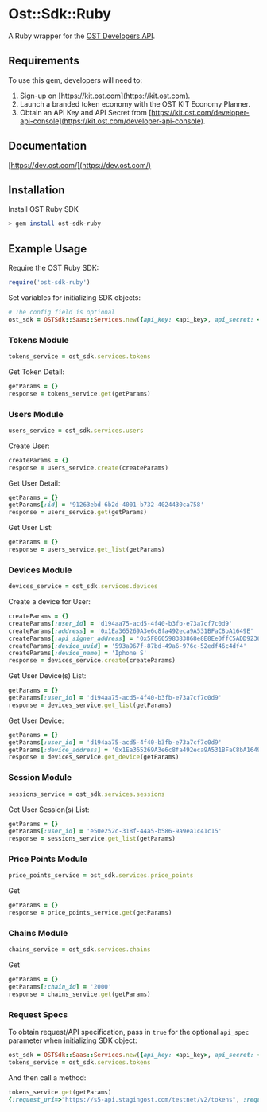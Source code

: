 # Ost::Sdk::Ruby

A Ruby wrapper for the [OST Developers API](https://dev.ost.com/).

## Requirements

To use this gem, developers will need to:
1. Sign-up on [https://kit.ost.com](https://kit.ost.com).
2. Launch a branded token economy with the OST KIT Economy Planner.
3. Obtain an API Key and API Secret from [https://kit.ost.com/developer-api-console](https://kit.ost.com/developer-api-console).

## Documentation

[https://dev.ost.com/](https://dev.ost.com/)

## Installation

Install OST Ruby SDK

```bash
> gem install ost-sdk-ruby
```

## Example Usage

Require the OST Ruby SDK:

```ruby
require('ost-sdk-ruby')
```

Set variables for initializing SDK objects:

```ruby
# The config field is optional
ost_sdk = OSTSdk::Saas::Services.new({api_key: <api_key>, api_secret: <api_secret>, api_base_url: <api_base_url>, config: {timeout: <timeout_in_seconds>}})
```

### Tokens Module 

```ruby
tokens_service = ost_sdk.services.tokens
```

Get Token Detail:

```ruby
getParams = {}
response = tokens_service.get(getParams)
```

### Users Module 

```ruby
users_service = ost_sdk.services.users
```

Create User:

```ruby
createParams = {}
response = users_service.create(createParams)
```

Get User Detail:

```ruby
getParams = {}
getParams[:id] = '91263ebd-6b2d-4001-b732-4024430ca758'
response = users_service.get(getParams)

```

Get User List:

```ruby
getParams = {}
response = users_service.get_list(getParams)

```

### Devices Module 

```ruby
devices_service = ost_sdk.services.devices
```

Create a device for User:

```ruby
createParams = {}
createParams[:user_id] = 'd194aa75-acd5-4f40-b3fb-e73a7cf7c0d9'
createParams[:address] = '0x1Ea365269A3e6c8fa492eca9A531BFaC8bA1649E'
createParams[:api_signer_address] = '0x5F860598383868e8E8Ee0ffC5ADD92369Db37455'
createParams[:device_uuid] = '593a967f-87bd-49a6-976c-52edf46c4df4'
createParams[:device_name] = 'Iphone S'
response = devices_service.create(createParams)

```

Get User Device(s) List:

```ruby
getParams = {}
getParams[:user_id] = 'd194aa75-acd5-4f40-b3fb-e73a7cf7c0d9'
response = devices_service.get_list(getParams)

```

Get User Device:

```ruby
getParams = {}
getParams[:user_id] = 'd194aa75-acd5-4f40-b3fb-e73a7cf7c0d9'
getParams[:device_address] = '0x1Ea365269A3e6c8fa492eca9A531BFaC8bA1649E'
response = devices_service.get_device(getParams)

```

### Session Module

```ruby
sessions_service = ost_sdk.services.sessions
```

Get User Session(s) List:

```ruby
getParams = {}
getParams[:user_id] = 'e50e252c-318f-44a5-b586-9a9ea1c41c15'
response = sessions_service.get_list(getParams)
```

### Price Points Module 

```ruby
price_points_service = ost_sdk.services.price_points
```

Get 

```ruby
getParams = {}
response = price_points_service.get(getParams)

```

### Chains Module 

```ruby
chains_service = ost_sdk.services.chains
```

Get 

```ruby
getParams = {}
getParams[:chain_id] = '2000'
response = chains_service.get(getParams)
```

### Request Specs

To obtain request/API specification, pass in `true` for the optional `api_spec` parameter when initializing SDK object:

```ruby
ost_sdk = OSTSdk::Saas::Services.new({api_key: <api_key>, api_secret: <api_secret>, api_base_url: <api_base_url>, api_spec: true})
tokens_service = ost_sdk.services.tokens
```

And then call a method:

```ruby
tokens_service.get(getParams)
{:request_uri=>"https://s5-api.stagingost.com/testnet/v2/tokens", :request_type=>"GET", :request_params=>"api_key=2de530542a37b1bb7c6d36efd21997ad&api_request_timestamp=1550499761&api_signature_kind=OST1-HMAC-SHA256&api_signature=2c13637d4b39cf0fb5034b73fb8335ec7bdce948ce0eaf6923f9f29cef8693bf"}
``` 